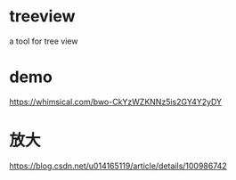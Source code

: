 # treeview
a tool for tree view



# demo
https://whimsical.com/bwo-CkYzWZKNNz5is2GY4Y2yDY



# 放大
https://blog.csdn.net/u014165119/article/details/100986742




















